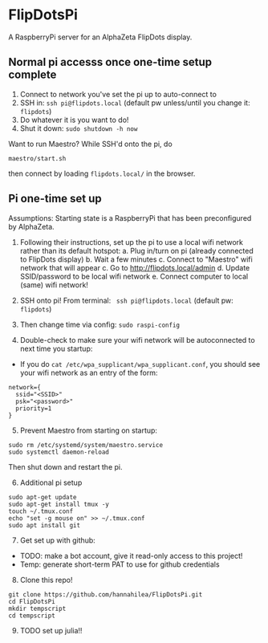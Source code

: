 # FlipDotsPi

A RaspberryPi server for an AlphaZeta FlipDots display.

## Normal pi accesss once one-time setup complete

1. Connect to network you've set the pi up to auto-connect to
2. SSH in: `ssh pi@flipdots.local` (default pw unless/until you change it: `flipdots`)
3. Do whatever it is you want to do!
4. Shut it down: `sudo shutdown -h now`

Want to run Maestro? While SSH'd onto the pi, do
```
maestro/start.sh
```
then connect by loading `flipdots.local/` in the browser.

## Pi one-time set up
Assumptions: Starting state is a RaspberryPi that has been preconfigured by AlphaZeta.

1. Following their instructions, set up the pi to use a local wifi network rather than its default hotspot:
a. Plug in/turn on pi (already connected to FlipDots display)
b. Wait a few minutes
c. Connect to "Maestro" wifi network that will appear
c. Go to http://flipdots.local/admin
d. Update SSID/password to be local wifi network
e. Connect computer to local (same) wifi network!

2. SSH onto pi! From terminal: ` ssh pi@flipdots.local` (default pw: `flipdots`)

3. Then change time via config: `sudo raspi-config`

4. Double-check to make sure your wifi network will be autoconnected to next time you startup:
- If you do `cat /etc/wpa_supplicant/wpa_supplicant.conf`, you should see your wifi network as an entry of the form:
```
network={
  ssid="<SSID>"
  psk="<password>"
  priority=1
}
```

5. Prevent Maestro from starting on startup:
```
sudo rm /etc/systemd/system/maestro.service
sudo systemctl daemon-reload
```
Then shut down and restart the pi.

6. Additional pi setup
```
sudo apt-get update
sudo apt-get install tmux -y
touch ~/.tmux.conf
echo "set -g mouse on" >> ~/.tmux.conf
sudo apt install git
```

7. Get set up with github:
- TODO: make a bot account, give it read-only access to this project!
- Temp: generate short-term PAT to use for github credentials

8. Clone this repo!
```
git clone https://github.com/hannahilea/FlipDotsPi.git
cd FlipDotsPi
mkdir tempscript
cd tempscript
```

9. TODO set up julia!!